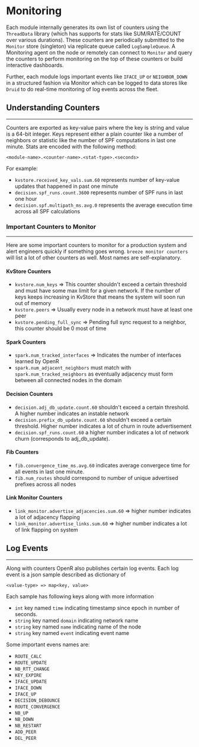 # Monitoring

Each module internally generates its own list of counters using the `ThreadData`
library (which has supports for stats like SUM/RATE/COUNT over various
durations). These counters are periodically submitted to the `Monitor` store
(singleton) via replicate queue called `LogSampleQueue`. A Monitoring agent on
the node or remotely can connect to `Monitor` and query the counters to perform
monitoring on the top of these counters or build interactive dashboards.

Further, each module logs important events like `IFACE_UP` or `NEIGHBOR_DOWN` in
a structured fashion via Monitor which can be logged to data stores like `Druid`
to do real-time monitoring of log events across the fleet.

## Understanding Counters

---

Counters are exported as key-value pairs where the key is string and value is a
64-bit integer. Keys represent either a plain counter like a number of neighbors
or statistic like the number of SPF computations in last one minute. Stats are
encoded with the following method:

`<module-name>.<counter-name>.<stat-type>.<seconds>`

For example:

- `kvstore.received_key_vals.sum.60` represents number of key-value updates that
  happened in past one minute
- `decision.spf_runs.count.3600` represents number of SPF runs in last one hour
- `decision.spf.multipath_ms.avg.0` represents the average execution time across
  all SPF calculations

### Important Counters to Monitor

---

Here are some important counters to monitor for a production system and alert
engineers quickly if something goes wrong. `breeze monitor counters` will list a
lot of other counters as well. Most names are self-explanatory.

#### KvStore Counters

- `kvstore.num_keys` => This counter shouldn't exceed a certain threshold and
  must have some max limit for a given network. If the number of keys keeps
  increasing in KvStore that means the system will soon run out of memory
- `kvstore.peers` => Usually every node in a network must have at least one peer
- `kvstore.pending_full_sync` => Pending full sync request to a neighbor, this
  counter should be 0 most of time

#### Spark Counters

- `spark.num_tracked_interfaces` => Indicates the number of interfaces learned
  by OpenR
- `spark.num_adjacent_neighbors` must match with `spark.num_tracked_neighbors`
  as eventually adjacency must form between all connected nodes in the domain

#### Decision Counters

- `decision.adj_db_update.count.60` shouldn't exceed a certain threshold. A
  higher number indicates an instable network
- `decision.prefix_db_update.count.60` shouldn't exceed a certain threshold.
  Higher number indicates a lot of churn in route advertisement
- `decision.spf_runs.count.60` a higher number indicates a lot of network churn
  (corresponds to adj_db_update).

#### Fib Counters

- `fib.convergence_time_ms.avg.60` indicates average convergece time for all
  events in last one minute.
- `fib.num_routes` should correspond to number of unique advertised prefixes
  across all nodes

#### Link Monitor Counters

- `link_monitor.advertise_adjacencies.sum.60` => higher number indicates a lot
  of adjacency flapping
- `link_monitor.advertise_links.sum.60` => higher number indicates a lot of link
  flapping on system

## Log Events

---

Along with counters OpenR also publishes certain log events. Each log event is a
json sample described as dictionary of

`<value-type> => map<key, value>`

Each sample has following keys along with more information

- `int` key named `time` indicating timestamp since epoch in number of seconds.
- `string` key named `domain` indicating network name
- `string` key named `name` indicating name of the node
- `string` key named `event` indicating event name

Some important evens names are:

- `ROUTE_CALC`
- `ROUTE_UPDATE`
- `NB_RTT_CHANGE`
- `KEY_EXPIRE`
- `IFACE_UPDATE`
- `IFACE_DOWN`
- `IFACE_UP`
- `DECISION_DEBOUNCE`
- `ROUTE_CONVERGENCE`
- `NB_UP`
- `NB_DOWN`
- `NB_RESTART`
- `ADD_PEER`
- `DEL_PEER`
